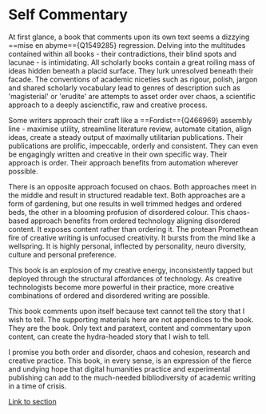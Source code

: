 # Self Commentary

At first glance, a book that comments upon its own text seems a dizzying ==mise en abyme=={Q1549285} regression. Delving into the multitudes contained within all books - their contradictions, their blind spots and lacunae - is intimidating. All scholarly books contain a great roiling mass of ideas hidden beneath a placid surface. They lurk unresolved beneath their facade. The conventions of academic niceties such as rigour, polish, jargon and shared scholarly vocabulary lead to genres of description such as 'magisterial' or 'erudite' are attempts to asset order over chaos, a scientific approach to a deeply ascienctific, raw and creative process.

Some writers approach their craft like a ==Fordist=={Q466969} assembly line - maximise utility, streamline literature review, automate citation, align ideas, create a steady output of maximally utilitarian publications. Their publications are prolific, impeccable, orderly and consistent. They can even be engagingly written and creative in their own specific way. Their approach is order. Their approach benefits from automation wherever possible.

There is an opposite approach focused on chaos. Both approaches meet in the middle and result in structured readable text. Both approaches are a form of gardening, but one results in well trimmed hedges and ordered beds, the other in a blooming profusion of disordered colour. This chaos-based approach benefits from ordered technology aligning disordered content. It exposes content rather than ordering it. The protean Promethean fire of creative writing is unfocused creativity. It bursts from the mind like a wellspring. It is highly personal, inflected by personality, neuro diversity, culture and personal preference.

This book is an explosion of my creative energy, inconsistently tapped but deployed through the structural affordances of technology. As creative technologists become more powerful in their practice, more creative combinations of ordered and disordered writing are possible.

This book comments upon itself because text cannot tell the story that I wish to tell. The supporting materials here are not appendices to the book. They are the book. Only text and paratext, content and commentary upon content, can create the hydra-headed story that I wish to tell.

I promise you both order and disorder, chaos and cohesion, research and creative practice. This book, in every sense, is an expression of the fierce and undying hope that digital humanities practice and experimental publishing can add to the much-needed bibliodiversity of academic writing in a time of crisis.

[Link to section](https://www.juncture-digital.org/deepmapsbluehumanities/Deep-Maps-Blue-Humanities/Self-Commentary)